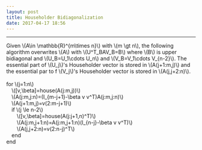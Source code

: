```yaml
---
layout: post
title: Householder Bidiagonalization
date: 2017-04-17 18:56
---
```


----------------
<div>
Given \(A\in \mathbb{R}^{m\times n}\) with \(m \gt n\), the following algorithm overwrites \(A\) with \(U^T_BAV_B=B\) where \(B\) is upper bidiagonal and \(U_B=U_1\cdots U_n\) and \(V_B=V_1\cdots V_{n-2}\). The essential part of \(U_j\)'s Householder vector is stored in \(A(j+1:m,j)\)  and the essential par to f \(V_j\)'s Householder vector is stored in \(A(j,j+2:n)\).
 <br/>
<br/>
for \(j=1:n\)<br/>
&emsp;\([v,\beta]=house(A(j:m,j))\)<br/>
&emsp;\(A(j:m,j:n)=(I_{m-j+1}-\beta v v^T)A(j:m,j:n)\)<br/>
&emsp;\(A(j+1:m,j)=v(2:m-j+1)\)<br/>
&emsp;if \(j \le n-2\)<br/>
&emsp;&emsp;\([v,\beta]=house(A(j:j+1,n)^T)\)<br/>
&emsp;&emsp;\(A(j:m,j+1:n)=A(j:m,j+1:n)(I_{n-j}-\beta v v^T)\)<br/>
&emsp;&emsp;\(A(j,j+2:n)=v(2:n-j)^T\)<br/>
&emsp;end<br/>
end<br/>
</div>

